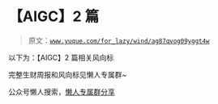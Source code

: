 # 【AIGC】2 篇

> 原文：[`www.yuque.com/for_lazy/wind/ag87qvog09yggt4w`](https://www.yuque.com/for_lazy/wind/ag87qvog09yggt4w)

以下为：【AIGC】2 篇相关风向标

完整生财周报和风向标见懒人专属群~

公众号懒人搜索，[懒人专属群分享](https://lazybook.fun/#/blog/group)